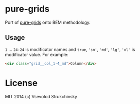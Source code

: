 # pure-grids

Port of [pure-grids](http://purecss.io/grids/) onto BEM methodology.

## Usage

`1` ... `24-24` is modificator names and `true`, `'sm'`, `'md'`, `'lg'`, `'xl'` is modificator value. For example:

```html
<div class="grid__col_1-4_md">Column</div>
```


# License

MIT 2014 (c) Vsevolod Strukchinsky
